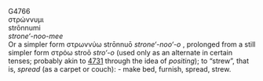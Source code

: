 <body>
  <p>G4766<br>  στρώννυμι  <br> strōnnumi  <br><i>strone‘-noo-mee </i><br>Or a simpler form   στρωννύω    strōnnuō   <i>strone‘-noo‘-o </i>, prolonged from a still simpler form   στρόω    stroō   <i>stro‘-o </i> (used only as an alternate in certain tenses; probably akin to <a href="g4731.htm">4731</a> through the idea of <i>positing</i>); to “strew”, that is, <i>spread</i> (as a carpet or couch): - make bed, furnish, spread, strew.<br></p>
 </body>